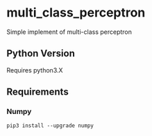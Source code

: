 # multi_class_perceptron

Simple implement of multi-class perceptron

## Python Version
Requires python3.X

## Requirements
### Numpy

`pip3 install --upgrade numpy`
